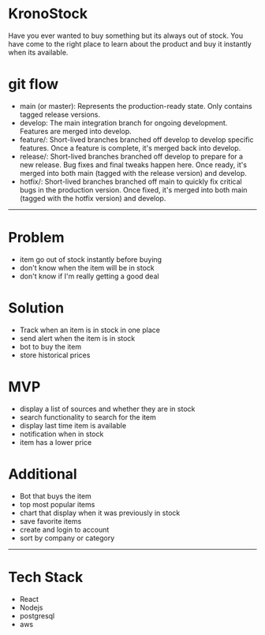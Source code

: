 # KronoStock
Have you ever wanted to buy something but its always out of stock. You have come to the right place to learn about the product and buy it instantly when its available.
# git flow
- main (or master): Represents the production-ready state. Only contains tagged release versions.
- develop: The main integration branch for ongoing development. Features are merged into develop.
- feature/<feature-name>: Short-lived branches branched off develop to develop specific features. Once a feature is complete, it's merged back into develop.
- release/<version>: Short-lived branches branched off develop to prepare for a new release. Bug fixes and final tweaks happen here. Once ready, it's merged into both main (tagged with the release version) and develop.
- hotfix/<version>: Short-lived branches branched off main to quickly fix critical bugs in the production version. Once fixed, it's merged into both main (tagged with the hotfix version) and develop.
------------------------------------------------------------------------------
# Problem
- item go out of stock instantly before buying
- don't know when the item will be in stock
- don't know if I'm really getting a good deal
# Solution
- Track when an item is in stock in one place
- send alert when the item is in stock
- bot to buy the item
- store historical prices
# MVP
- display a list of sources and whether they are in stock
- search functionality to search for the item
- display last time item is available
- notification when in stock
- item has a lower price
# Additional
- Bot that buys the item
- top most popular items
- chart that display when it was previously in stock
- save favorite items
- create and login to account
- sort by company or category
-----------------------------------------------------------------------------
# Tech Stack
- React
- Nodejs
- postgresql
- aws

